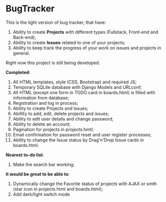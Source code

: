 # BugTracker
This is the light version of bug tracker, that have:
  1) Ability to create <b>Projects</b> with different types (Fullstack, Front-end and Back-end);
  2) Ability to create <b>Issues</b> related to one of your projects;
  3) Ability to keep track the progress of your work on issues and projects in general.

Right now this project is still being developed.

<b>Completed</b>:
  1) All HTML templates, style (CSS, Bootstrap) and required JS;
  2) Temporary SQLite database with Django Models and URLconf;
  3) All HTML (except one form in TODO card in boards.html) is filled with information from database;
  4) Registration and log in process;
  5) Ability to create Projects and Issues;
  6) Abillity to add, edit, delete projects and issues;
  7) Ability to edit user details and change password;
  8) Ability to delete an account;
  9) Pagination for projects in projects.hmtl;
  10) Email confirmation for password reset and user register processes;
  11) Ability to change the Issue status by Drag'n'Drop Issue cards in boards.html.

<b>Nearest to-do list</b>:
  1) Make the search bar working;

<b>It would be great to be able to</b>:
  1) Dynamically change the Favorite status of projects with AJAX or smth (star icon in projects.html and boards.html);
  2) Add dark/light switch mode
